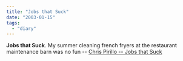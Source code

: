 ```yaml
---
title: "Jobs that Suck"
date: "2003-01-15"
tags: 
  - "diary"
---
```


**Jobs that Suck**. My summer cleaning french fryers at the restaurant maintenance barn was no fun -- [Chris Pirillo -- Jobs that Suck](http://chris.pirillo.com/archives/2003_01.html#003755)

